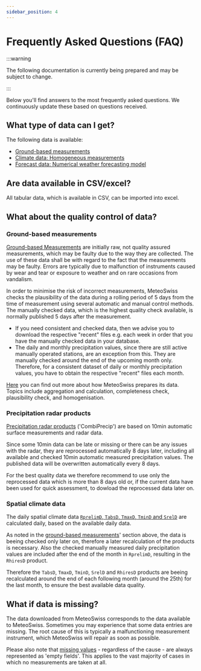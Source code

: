 ```yaml
---
sidebar_position: 4
---
```


# Frequently Asked Questions (FAQ)

:::warning

The following documentation is currently being prepared and may be subject to change.

:::

Below you'll find answers to the most frequently asked questions. We continuously update these based on questions received.

<!--  TODO: Mögliche weitere Fragen:  -->
<!--  - FAQs geo.admin.ch referenzieren (aamsler)  -->
<!--  - Was ist ein Totalisator? (lim)  -->
<!--  - Welche Daten werden automatisch, welche manuell erhoben? (lim)  -->
<!--  - Warum werden Niederschlagsstationen anders gehandhabt als andere Stationen? (lim)  -->
<!--  - Warum ist eine Niederschlagssstation keine Atmosphärenmessung? (lim)  -->
<!--  - Warum sind Radardaten nicht auch Atmosphärenmessungen? (lim)  -->


## What type of data can I get?
The following data is available:
- [Ground-based measurements](/a-data-groundbased)
- [Climate data: Homogeneous measurements](/c-climate-data)
- [Forecast data: Numerical weather forecasting model](/e-forecast-data)
<!--  - [Atmosphere measurements](/c-data-climate)  -->
<!--  - [Climate data](/c-data-climate)  -->
<!--  - [Radar data](/d-data-radar)  -->
<!--  - [Forecast data](/e-data-forecast)  -->

<!--
## How may I use data?
You can freely use MeteoSwiss' data for any purpose including further processing and distribution. Be aware, that you may not make changes to the actual data retrieved from MeteoSwiss*. Please read the [Terms of Use](/general/terms-of-use) for further information.
-->

<!--
## Is there any limitation to the use of data?
*Data retrieved from MeteoSwiss may not be changed*. MeteoSwiss' *Download service partner swisstopo reserves the right to block or adjust the bandwidth for individual users, if these strain geo.admin.ch to a disproportionately wide extent*.
-->

<!--
## How often is data updated?
You can see the *update frequency* by choosing the appropriate Open Data product and then scrolling to *“Data information” > “Parameters”*.
-->

<!-- ### How do I retrieve large quantities of data? -->
<!-- If you want to download large quantities of historical data, we recommend that you use download. --> 
<!-- *You can download .zip files, each containing historic data for a month or year. You are also able to download all historic data by selecting the file all.zip.* -->
<!-- Files contain the same data as in the API and are updated hourly. -->
 
<!--
## What formats does data come in?
...

MeteoSwiss’ open data is retrieved in JSON format (”JavaScript Object Notation”). JSON is a compact file format for the exchange of data. JSON is a text format which is platform- and language agnostic and which can be read by humans as well as machines. The JSON format can easily be converted to other file formats such as .csv or .xml.

All API's return GeoJSON for query responses and the downloaded files from Radar and Forecast APIs are in HDF5 and GRIB format, respectively.
 
Are data available in GIS format?

Data retrieved through the API is only available in JSON format, but DMI's open data can easiliy be imported directly into GIS. Please see our guide.

For QGIS there is a plugin called "DMI Open Data", that can be used to easily import data. Please see our guide. -->


## Are data available in CSV/excel?
All tabular data, which is available in CSV, can be imported into excel.


## What about the quality control of data?
### Ground-based measurements
[Ground-based Measurements](/a-data-groundbased) are initially raw, not quality assured measurements, which may be faulty due to the way they are collected. The use of these data shall be with regard to the fact that the measurements may be faulty. Errors are typically due to malfunction of instruments caused by wear and tear or exposure to weather and on rare occasions from vandalism. <!-- Wear and tear of the instruments are handled proactively by performing service checks at the stations on a regular basis and changing the instruments within the given time frame. -->

In order to minimise the risk of incorrect measurements, MeteoSwiss checks the plausibility of the data during a rolling period of 5 days from the time of measurement using several automatic and manual control methods. The manually checked data, which is the highest quality check available, is normally published 5 days after the measurement.
- If you need consistent and checked data, then we advise you to download the respective "recent" files e.g. each week in order that you have the manually checked data in your database.
- The daily and monthly precipitation values, since there are still active manually operated stations, are an exception from this. They are manually checked around the end of the upcoming month only. Therefore, for a consistent dataset of daily or monthly precipitation values, you have to obtain the respective "recent" files each month.

[Here](https://www.meteoswiss.admin.ch/weather/measurement-systems/data-management/data-preparation.html) you can find out more about how MeteoSwiss prepares its data. Topics include aggregation and calculation, completeness check, plausibility check, and homogenisation.

### Precipitation radar products 
[Precipitation radar products](/d-radar-data/d1-precipitation-radar-products) ('CombiPrecip') are based on 10min automatic surface measurements and radar data. 

Since some 10min data can be late or missing or there can be any issues with the radar, they are reprocessed automatically 8 days later, including all available and checked 10min automatic measured precipitation values. The published data will be overwritten automatically every 8 days.

For the best quality data we therefore recommend to use only the reprocessed data which is more than 8 days old or, if the current data have been used for quick assessment, to dowload the reprocessed data later on.

### Spatial climate data
The daily spatial climate data [`RprelimD`, `TabsD`, `TmaxD`, `TminD` and `SrelD`](/c-climate-data/c3-ground-based-climate-data) are calculated daily, based on the available daily data. 

As noted in the [ground-based measurements](/general/faq#ground-based-measurements)' section above, the data is beeing checked only later on, therefore a later recalculation of the products is necessary. Also the checked manually measured daily precipitation values are included after the end of the month in `RprelimD`, resulting in the `RhiresD` product.

Therefore the `TabsD`, `TmaxD`, `TminD`, `SrelD` and `RhiresD` products are beeing recalculated around the end of each following month (around the 25th) for the last month, to ensure the best available data quality. 


<!-- ### Can I get data from third parties? -->
<!-- It is possible to download data from third parties, if an agreement exists between the third party and MeteoSwiss. The owner of the station is marked in the station metadata file of the respective Open Data product.

*If you have questions regarding data from third parties, please contact the authority responsible for the specific station or the data derived therefrom.* -->


## What if data is missing?
The data downloaded from MeteoSwiss corresponds to the data available to MeteoSwiss. Sometimes you may experience that some data entries are missing. The root cause of this is typically a malfunctioning measurement instrument, which MeteoSwiss will repair as soon as possible.

Please also note that [missing values](/general/download#missing-values) - regardless of the cause - are always represented as 'empty fields'. This applies to the vast majority of cases in which no measurements are taken at all.

<!--
## What coordinate system is used for the location of the stations?
*The coordinate system used for the location of the stations is WGS84.*
-->
<!-- ### Why is MeteoSwiss' 1x1km grid data not available as open data? -->
<!-- *The 1x1 km grid is used as an intermediate basis to construct the spatial resolutions 10x10 km, 20x20 km, municipality data and country data. Under certain weather conditions the 1x1 km grid data can be quite imprecise, but by aggregating it to larger areas the uncertainty is reduced. Furthermore, 3rd party data, which MeteoSwiss doesn’t have permission to redistribute, can be deducted directly from the 1x1 km grid data.* -->

<!--
## What if I have questions about the data?
...
-->
<!-- If you have questions regarding data, please contact the authority responsible for the specific station or the data derived therefrom.

You can see the owner of a station by selecting the appropriate Open Data product and then *choosing “Data information” > “Stations”* -->

<!-- ### What kind of optical flow method do you use for MeteoSwiss radar forecast? -->
<!-- In the radar forecast on www.dmi.dk we use Gunnar Farnebäck's dense optical flow algorithm as implemented in OpenCV: https://docs.opencv.org/3.4/de/d9e/classcv_1_1FarnebackOpticalFlow.html

We also use a range of other methods (e.g. Lucas-Kanade optical flow) available in pySTEPS: https://pysteps.readthedocs.io -->
 
<!-- ### Why is radar data in 5 minute intervals on *MeteoSwiss' App and Web* when full-range radar scans are only available in ten minute intervals through the Open Data service? -->
<!-- Radar data on *MeteoSwiss' App and Web* is a special product that *only shows the lowest elevation scan which is gathered every 5 minutes*. This data is currently not a part of MeteoSwiss' Open Data service. -->
 
<!-- ### *Why is the geographical location of the MeteoSwiss' forecast model inaccurate when visualized in certain GIS tools?* -->
<!-- *Depending on which tool or application used to visualize and process the GRIB file, an error in the geographical placement might occur due to a maximal decimal precision of three in GRIB files. Because of the high resolution of the model, a precision of 4 or 5 decimals is needed in certain geographical areas.*

*In order to compensate you have to use the eastern and western reach together with the number of grids all of which are written in the header of the GRIB file, to calculate the grid distance in degrees as shown in the following equation: ((..))*

*A precision of at least five decimals is recommended when using the above equation.*

*Now use the calculated grid distance along with the western reach and the number of grids to calculate the accurate eastern reach by using the following equation: ((..))* -->


